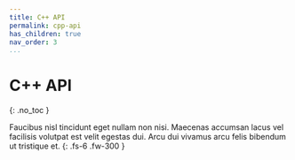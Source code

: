```yaml
---
title: C++ API
permalink: cpp-api
has_children: true
nav_order: 3
...
```


# C++ API
{: .no_toc }

Faucibus nisl tincidunt eget nullam non nisi. Maecenas accumsan lacus vel facilisis volutpat est velit egestas dui. Arcu dui vivamus arcu felis bibendum ut tristique et.
{: .fs-6 .fw-300 }

<!--
TODO cpp2doc:

1. change destination folder to docs/cpp-api

2. Add the following properties to YAML
- title
- has-children (if applicable)
- parent
- grand-parent (if applicable)
- permalink [Should ignore the docs folder and use dashes not underscores ex: cpp-api/nda/make-view]

3. Remove all the locations with _ at the end of Urls.

-->